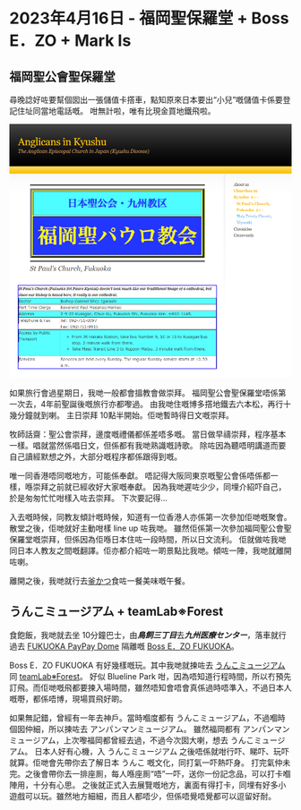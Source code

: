 # 2023年4月16日 - 福岡聖保羅堂 + Boss E．ZO + Mark Is

## 福岡聖公會聖保羅堂

尋晚諗好咗要幫個囡出一張儲值卡撘車，點知原來日本要出“小兒”嘅儲值卡係要登記住址同當地電話嘅。
咁無計啦，唯有比現金買地鐵飛啦。

![福岡聖公會聖保羅堂崇拜時間](./res/fukuoka_st_pauls_church.png)

如果旅行會過星期日，我哋一般都會搵教會做崇拜。
福岡聖公會聖保羅堂唔係第一次去，4年前聖誕後嘅旅行亦都嚟過。
由我哋住嘅博多撘地鐵去六本松，再行十幾分鐘就到喇。
主日崇拜 10點半開始。佢哋暫時得日文嘅崇拜。

牧師話齋：聖公會崇拜，邊度嘅禮儀都係差唔多嘅。
當日做早禱崇拜，程序基本一樣。唱就當然係唱日文，但係都有我哋熟識嘅詩歌。
除咗因為聽唔明講道而要自己讀經默想之外，大部分嘅程序都係跟得到嘅。

唯一同香港唔同嘅地方，可能係奉獻。
唔記得大阪同東京嘅聖公會係唔係都一樣，喺崇拜之前就已經收好大家嘅奉獻。
因為我哋遲咗少少，同埋介紹吓自己，於是匆匆忙忙咁樣入咗去崇拜。
下次要記得...

入去嘅時候，同教友傾計嘅時候，知道有一位香港人亦係第一次參加佢哋嘅聚會。
散堂之後，佢哋就好主動咁樣 line up 咗我哋。
雖然佢係第一次參加福岡聖公會聖保羅堂嘅崇拜，但係因為佢喺日本住咗一段時間，所以日文流利。
佢就做咗我哋同日本人教友之間嘅翻譯。佢亦都介紹咗一啲景點比我哋。傾咗一陣，我哋就離開咗喇。

離開之後，我哋就行去[釜かつ](https://www.kamakatu.com/)食咗一餐美味嘅午餐。

## うんこミュージアム + teamLab※Forest

食飽飯，我哋就去坐 10分鐘巴士，由***鳥飼三丁目***去***九州医療センター***，落車就行過去 [FUKUOKA PayPay Dome](https://www.softbankhawks.co.jp/stadium/) 隔離嘅 [Boss E．ZO FUKUOKA](https://e-zofukuoka.com/)。

Boss E．ZO FUKUOKA 有好幾樣嘅玩。其中我哋就揀咗去 [うんこミュージアム](https://unkomuseum.com/) 同 [teamLab※Forest](https://www.teamlab.art/e/forest/)。
好似 Blueline Park 咁，因為唔知道行程時間，所以冇預先訂飛。而佢哋嘅飛都要揀入場時間，雖然唔知會唔會真係過時唔準入，不過日本人嘅嘢，都係唔博，現場買飛好啲。

如果無記錯，曾經有一年去神戶。當時嗰度都有 うんこミュージアム，不過嗰時個囡仲細，所以揀咗去 アンパンマンミュージアム。
雖然福岡都有 アンパンマンミュージアム，上次嚟福岡都曾經去過，不過今次囡大喇，想去 うんこミュージアム。
日本人好有心機，入 うんこミュージアム 之後唔係就咁行吓、睇吓、玩吓就算。佢哋會先帶你去了解日本 うんこ 嘅文化，同打氣一吓熱吓身。
打完氣仲未完。之後會帶你去一排座厠，每人喺座厠“唔”一吓，送你一份記念品，可以打卡嗰陣用，十分有心思。
之後就正式入去展覽嘅地方，裏面有得打卡，同埋有好多小遊戲可以玩。雖然地方細細，而且人都唔少，但係唔覺唔覺都可以逗留好耐。

